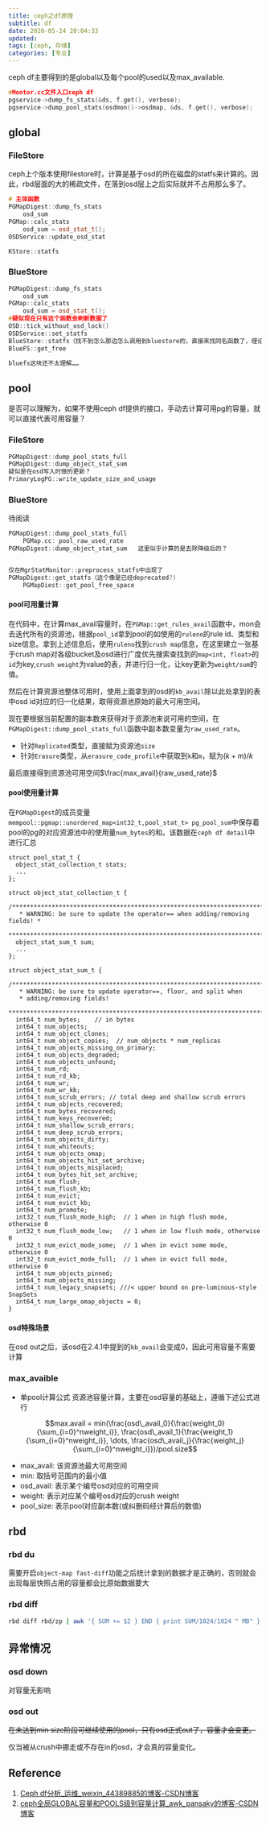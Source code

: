 ```yaml
---
title: ceph之df原理
subtitle: df
date: 2020-05-24 20:04:33
updated:
tags: [ceph, 存储]
categories: [专业]
---
```



ceph df主要得到的是global以及每个pool的used以及max_available.

<!--more-->
``` c++
#Montor.cc文件入口ceph df
pgservice->dump_fs_stats(&ds, f.get(), verbose);
pgservice->dump_pool_stats(osdmon()->osdmap, &ds, f.get(), verbose);
```

## global
### FileStore
ceph上个版本使用filestore时，计算是基于osd的所在磁盘的statfs来计算的。因此，rbd层面的大的稀疏文件，在落到osd层上之后实际就并不占用那么多了。

``` c++
# 主体函数
PGMapDigest::dump_fs_stats
    osd_sum
PGMap::calc_stats
    osd_sum = osd_stat_t();
OSDService::update_osd_stat

KStore::statfs
```
### BlueStore
``` c++
PGMapDigest::dump_fs_stats
    osd_sum
PGMap::calc_stats
    osd_sum = osd_stat_t();
#疑似现在只有这个函数会刷新数据了
OSD::tick_without_osd_lock()
OSDService::set_statfs
BlueStore::statfs（找不到怎么那边怎么调用到bluestore的，直接来找同名函数了，理论上应该是继承的接口吧？）
BlueFS::get_free

bluefs这块还不太理解……
```


## pool
是否可以理解为，如果不使用ceph df提供的接口，手动去计算可用pg的容量，就可以直接代表可用容量？

### FileStore

``` c++
PGMapDigest::dump_pool_stats_full
PGMapDigest::dump_object_stat_sum
疑似是在osd写入时做的更新？
PrimaryLogPG::write_update_size_and_usage
```

### BlueStore
待阅读

``` c++
PGMapDigest::dump_pool_stats_full
    PGMap.cc: pool_raw_used_rate
PGMapDigest::dump_object_stat_sum   这里似乎计算的是去除降级后的？


仅在MgrStatMonitor::preprocess_statfs中出现了
PGMapDigest::get_statfs（这个像是已经deprecated?)
    PGMapDiest::get_pool_free_space

```


#### pool可用量计算


在代码中，在计算max_avail容量时，在`PGMap::get_rules_avail`函数中，mon会去迭代所有的资源池，根据`pool_id`拿到pool的如使用的`ruleno`的rule id、类型和size信息。拿到上述信息后，使用`ruleno`找到`crush map`信息，在这里建立一张基于crush map对各级bucket及osd进行广度优先搜索查找到的`map<int, float>`的`id`为key,`crush weight`为value的表，并进行归一化，让key更新为`weight/sum`的值。

然后在计算资源池整体可用时，使用上面拿到的osd的`kb_avail`除以此处拿到的表中osd id对应的归一化结果，取得资源池原始的最大可用空间。

现在要根据当前配置的副本数来获得对于资源池来说可用的空间，在`PGMapDigest::dump_pool_stats_full`函数中副本数变量为`raw_used_rate`。

* 针对`Replicated`类型，直接赋为资源池`size`
* 针对`Erasure`类型，从`erasure_code_profile`中获取到`k`和`m`，赋为$(k+m)/k$

最后直接得到资源池可用空间$\frac{max_avail}{raw_used_rate}$

#### pool使用量计算
在`PGMapDigest`的成员变量`mempool::pgmap::unordered_map<int32_t,pool_stat_t> pg_pool_sum`中保存着pool的pg的对应资源池中的使用量`num_bytes`的和。该数据在`ceph df detail`中进行汇总

```
struct pool_stat_t {
  object_stat_collection_t stats;
  ...
};

struct object_stat_collection_t {
  /**************************************************************************
   * WARNING: be sure to update the operator== when adding/removing fields! *
   **************************************************************************/
  object_stat_sum_t sum;
  ...
};

struct object_stat_sum_t {
  /**************************************************************************
   * WARNING: be sure to update operator==, floor, and split when
   * adding/removing fields!
   **************************************************************************/
  int64_t num_bytes;    // in bytes
  int64_t num_objects;
  int64_t num_object_clones;
  int64_t num_object_copies;  // num_objects * num_replicas
  int64_t num_objects_missing_on_primary;
  int64_t num_objects_degraded;
  int64_t num_objects_unfound;
  int64_t num_rd;
  int64_t num_rd_kb;
  int64_t num_wr;
  int64_t num_wr_kb;
  int64_t num_scrub_errors;	// total deep and shallow scrub errors
  int64_t num_objects_recovered;
  int64_t num_bytes_recovered;
  int64_t num_keys_recovered;
  int64_t num_shallow_scrub_errors;
  int64_t num_deep_scrub_errors;
  int64_t num_objects_dirty;
  int64_t num_whiteouts;
  int64_t num_objects_omap;
  int64_t num_objects_hit_set_archive;
  int64_t num_objects_misplaced;
  int64_t num_bytes_hit_set_archive;
  int64_t num_flush;
  int64_t num_flush_kb;
  int64_t num_evict;
  int64_t num_evict_kb;
  int64_t num_promote;
  int32_t num_flush_mode_high;  // 1 when in high flush mode, otherwise 0
  int32_t num_flush_mode_low;   // 1 when in low flush mode, otherwise 0
  int32_t num_evict_mode_some;  // 1 when in evict some mode, otherwise 0
  int32_t num_evict_mode_full;  // 1 when in evict full mode, otherwise 0
  int64_t num_objects_pinned;
  int64_t num_objects_missing;
  int64_t num_legacy_snapsets; ///< upper bound on pre-luminous-style SnapSets
  int64_t num_large_omap_objects = 0;
}
```

#### osd特殊场景
在osd out之后，该osd在2.4.1中提到的`kb_avail`会变成0，因此可用容量不需要计算

### max_avaible

* 单pool计算公式
资源池容量计算，主要在osd容量的基础上，遵循下述公式进行

$$max.avail = min(\frac{osd\_avail_0}{\frac{weight_0}{\sum_{i=0}^nweight_i}}, \frac{osd\_avail_1}{\frac{weight_1}{\sum_{i=0}^nweight_i}}, \dots, \frac{osd\_avail_j}{\frac{weight_j}{\sum_{i=0}^nweight_i}})/pool.size$$

* max_avail: 该资源池最大可用空间
* min: 取括号范围内的最小值
* osd_avail: 表示某个编号osd对应的可用空间
* weight: 表示对应某个编号osd对应的crush weight
* pool_size: 表示pool对应副本数(或纠删码经计算后的数值)

## rbd
### rbd du
需要开启`object-map fast-diff`功能之后统计拿到的数据才是正确的，否则就会出现每层快照占用的容量都会比原始数据要大

### rbd diff
``` bash
rbd diff rbd/zp | awk '{ SUM += $2 } END { print SUM/1024/1024 " MB" }'
```


## 异常情况

### osd down
对容量无影响
### osd out
~~在未达到min size阶段可继续使用的pool，只有osd正式out了，容量才会变更。~~

仅当被从crush中挪走或不存在in的osd，才会真的容量变化。

## Reference
1. [Ceph df分析\_运维\_weixin\_44389885的博客\-CSDN博客](https://blog.csdn.net/weixin_44389885/article/details/101478537?ops_request_misc=&request_id=&biz_id=102&utm_term=ceph%20df&utm_medium=distribute.pc_search_result.none-task-blog-2~all~sobaiduweb~default-1-101478537)
2. [ceph全局GLOBAL容量和POOLS级别容量计算\_awk\_pansaky的博客\-CSDN博客](https://blog.csdn.net/pansaky/article/details/86690230?utm_medium=distribute.pc_relevant.none-task-blog-BlogCommendFromMachineLearnPai2-2.nonecase&depth_1-utm_source=distribute.pc_relevant.none-task-blog-BlogCommendFromMachineLearnPai2-2.nonecase)